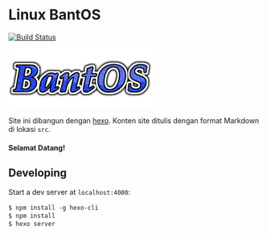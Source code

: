 # Linux BantOS

[![Build Status](https://api.travis-ci.org/bairahmat/site.svg?branch=master)](https://travis-ci.org/bairahmat)

![Bantos](src/images/logo-readme.png)

Site ini dibangun dengan [hexo](http://hexo.io/). Konten site ditulis dengan format Markdown di lokasi `src`. 

#### Selamat Datang!

## Developing

Start a dev server at `localhost:4000`:

```
$ npm install -g hexo-cli
$ npm install
$ hexo server
```
